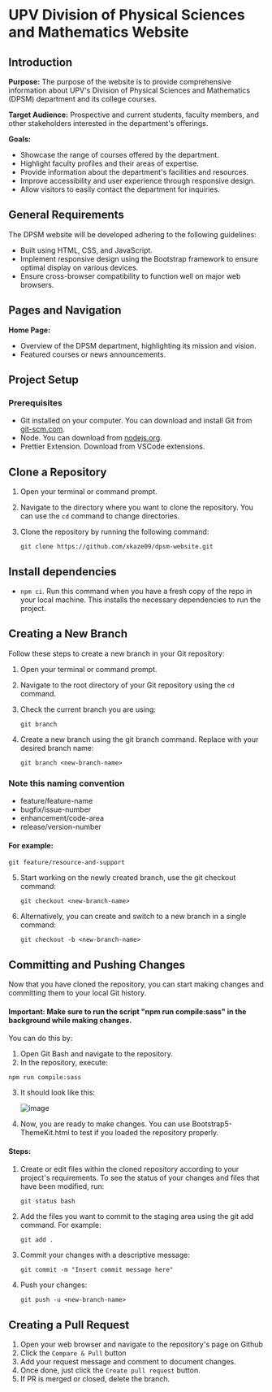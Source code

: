 # UPV Division of Physical Sciences and Mathematics Website

## Introduction

**Purpose:** The purpose of the website is to provide comprehensive information about UPV's Division of Physical Sciences and Mathematics (DPSM) department and its college courses.

**Target Audience:** Prospective and current students, faculty members, and other stakeholders interested in the department's offerings.

**Goals:**

- Showcase the range of courses offered by the department.
- Highlight faculty profiles and their areas of expertise.
- Provide information about the department's facilities and resources.
- Improve accessibility and user experience through responsive design.
- Allow visitors to easily contact the department for inquiries.

## General Requirements

The DPSM website will be developed adhering to the following guidelines:

- Built using HTML, CSS, and JavaScript.
- Implement responsive design using the Bootstrap framework to ensure optimal display on various devices.
- Ensure cross-browser compatibility to function well on major web browsers.

## Pages and Navigation

**Home Page:**

- Overview of the DPSM department, highlighting its mission and vision.
- Featured courses or news announcements.

## Project Setup

### Prerequisites

- Git installed on your computer. You can download and install Git from [git-scm.com](https://git-scm.com/downloads).
- Node. You can download from [nodejs.org](https://nodejs.org/en).
- Prettier Extension. Download from VSCode extensions.

## Clone a Repository

1. Open your terminal or command prompt.

2. Navigate to the directory where you want to clone the repository. You can use the `cd` command to change directories.

3. Clone the repository by running the following command:
   ```
   git clone https://github.com/xkaze09/dpsm-website.git
   ```

## Install dependencies

- `npm ci`. Run this command when you have a fresh copy of the repo in your local machine. This installs the necessary dependencies to run the project.

## Creating a New Branch

Follow these steps to create a new branch in your Git repository:

1. Open your terminal or command prompt.

2. Navigate to the root directory of your Git repository using the `cd` command.

3. Check the current branch you are using:
   ```
   git branch
   ```
4. Create a new branch using the git branch command. Replace <new-branch-name> with your desired branch name:
   ```
   git branch <new-branch-name>
   ```

### Note this naming convention

- feature/feature-name
- bugfix/issue-number
- enhancement/code-area
- release/version-number

#### For example:

```
git feature/resource-and-support
```

5. Start working on the newly created branch, use the git checkout command:
   ```
   git checkout <new-branch-name>
   ```
6. Alternatively, you can create and switch to a new branch in a single command:
   ```
   git checkout -b <new-branch-name>
   ```

## Committing and Pushing Changes

Now that you have cloned the repository, you can start making changes and committing them to your local Git history.

#### Important: Make sure to run the script "npm run compile:sass" in the background while making changes.

You can do this by:

1. Open Git Bash and navigate to the repository.
2. In the repository, execute:

```
npm run compile:sass
```

3. It should look like this:

   ![image](https://github.com/xkaze09/dpsm-website/assets/47445339/ca83dfbe-1a07-4496-81e0-a2bb6651afc2)

4. Now, you are ready to make changes. You can use Bootstrap5-ThemeKit.html to test if you loaded the repository properly.

#### Steps:

1. Create or edit files within the cloned repository according to your project's requirements. To see the status of your changes and files that have been modified, run:
   ```
   git status bash
   ```
2. Add the files you want to commit to the staging area using the git add command. For example:
   ```
   git add .
   ```
3. Commit your changes with a descriptive message:
   ```
   git commit -m "Insert commit message here"
   ```
4. Push your changes:
   ```
   git push -u <new-branch-name>
   ```

## Creating a Pull Request

1. Open your web browser and navigate to the repository's page on Github
2. Click the `Compare & Pull` button
3. Add your request message and comment to document changes.
4. Once done, just click the `Create pull request` button.
5. If PR is merged or closed, delete the branch.
